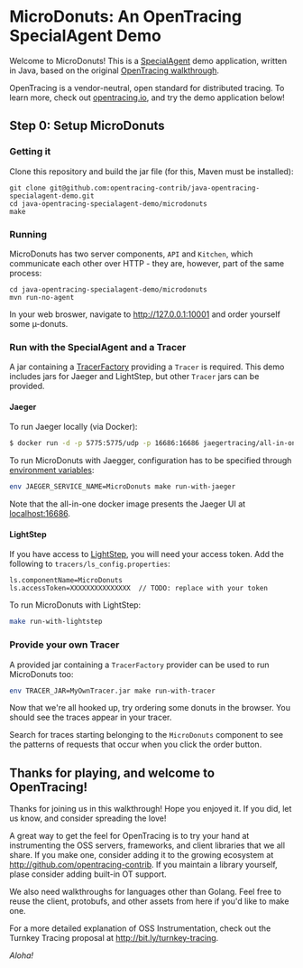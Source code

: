 # MicroDonuts: An OpenTracing SpecialAgent Demo

Welcome to MicroDonuts! This is a [SpecialAgent](https://github.com/opentracing-contrib/java-specialagent)
demo application, written in Java, based on the original [OpenTracing walkthrough](https://github.com/opentracing-contrib/java-opentracing-walkthrough).

OpenTracing is a vendor-neutral, open standard for distributed tracing. To
learn more, check out [opentracing.io](http://opentracing.io), and try the
demo application below!

## Step 0: Setup MicroDonuts

### Getting it
Clone this repository and build the jar file (for this, Maven must be
installed):

```
git clone git@github.com:opentracing-contrib/java-opentracing-specialagent-demo.git
cd java-opentracing-specialagent-demo/microdonuts
make
```

### Running

MicroDonuts has two server components, `API` and `Kitchen`, which
communicate each other over HTTP - they are, however, part of
the same process:

```
cd java-opentracing-specialagent-demo/microdonuts
mvn run-no-agent
```

In your web broswer, navigate to http://127.0.0.1:10001 and order yourself some
µ-donuts.

### Run with the SpecialAgent and a Tracer

A jar containing a [TracerFactory](https://github.com/opentracing-contrib/java-tracerresolver) providing a `Tracer` is required.
This demo includes jars for Jaeger and LightStep, but other `Tracer` jars can be provided.

#### Jaeger

To run Jaeger locally (via Docker):

```bash
$ docker run -d -p 5775:5775/udp -p 16686:16686 jaegertracing/all-in-one:latest
```

To run MicroDonuts with Jaegger, configuration has to be specified through
[environment variables](https://github.com/jaegertracing/jaeger-client-java/blob/master/jaeger-core/README.md):

```bash
env JAEGER_SERVICE_NAME=MicroDonuts make run-with-jaeger
```

Note that the all-in-one docker image presents the Jaeger UI at [localhost:16686](http://localhost:16686/).

#### LightStep

If you have access to [LightStep](https://app.lightstep.com]), you will need your access token. Add the following to `tracers/ls_config.properties`:

```properties
ls.componentName=MicroDonuts
ls.accessToken=XXXXXXXXXXXXXXX  // TODO: replace with your token
```

To run MicroDonuts with LightStep:

```bash
make run-with-lightstep
```

### Provide your own Tracer

A provided jar containing a `TracerFactory` provider can be used to run MicroDonuts too:

```bash
env TRACER_JAR=MyOwnTracer.jar make run-with-tracer
```

Now that we're all hooked up, try ordering some donuts in the browser. You
should see the traces appear in your tracer.

Search for traces starting belonging to the `MicroDonuts` component to see the
patterns of requests that occur when you click the order button.

## Thanks for playing, and welcome to OpenTracing!

Thanks for joining us in this walkthrough! Hope you enjoyed it. If you did, let
us know, and consider spreading the love! 

A great way to get the feel for OpenTracing is to try your hand at
instrumenting the OSS servers, frameworks, and client libraries that we all
share. If you make one, consider adding it to the growing ecosystem at
http://github.com/opentracing-contrib. If you maintain a library yourself,
plase consider adding built-in OT support.

We also need walkthroughs for languages other than Golang. Feel free to reuse
the client, protobufs, and other assets from here if you'd like to make one.

For a more detailed explanation of OSS Instrumentation, check out the Turnkey
Tracing proposal at http://bit.ly/turnkey-tracing.

_Aloha!_
